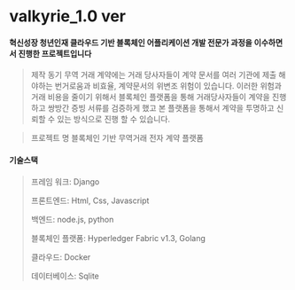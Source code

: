 # valkyrie_1.0 ver
#### 혁신성장 청년인재 클라우드 기반 블록체인 어플리케이션 개발 전문가 과정을 이수하면서 진행한 프로젝트입니다

> 제작 동기
무역 거래 계약에는 거래 당사자들이 계약 문서를 여러 기관에 제출 해야하는 번거로움과 비효율, 계약문서의 위변조 위험이 있습니다.  이러한 위험과 거래 비용을 줄이기 위해서 블록체인 플랫폼을 통해 거래당사자들이 계약을 진행하고 쌍방간 증빙 서류를 검증하게 했고 본 플랫폼을 통해서 계약을 투명하고 신뢰할 수 있는 방식으로 진행 할 수 있습니다.

>	 프로젝트 명
블록체인 기반 무역거래 전자 계약 플랫폼



#### 기술스택

> 프레임 워크: Django
> 
> 프론트엔드: Html, Css, Javascript
> 
> 백엔드: node.js, python
> 
> 블록체인 플랫폼: Hyperledger Fabric v1.3, Golang
> 
> 클라우드: Docker
> 
> 데이터베이스: Sqlite

